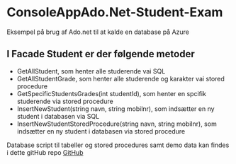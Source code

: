# ConsoleAppAdo.Net-Student-Exam
Eksempel på brug af Ado.net til at kalde en database på Azure

## I Facade Student er der følgende metoder
* GetAllStudent, som henter alle studerende vai SQL
* GetAllStudentGrade, som henter alle studerende og karakter vai stored procedure
* GetSpecificStudentsGrades(int studentId), som henter en spcifik studerende via stored procedure
* InsertNewStudent(string navn, string mobilnr), som indsætter en ny student i databasen via SQL
* InsertNewStudentStoredProcedure(string navn, string mobilnr), som indsætter en ny student i databasen via stored procedure

Database script til tabeller og stored procedures samt demo data kan findes i dette gitHub repo
[GitHub](https://github.com/MartinKierkegaard/StudentExamDB)


